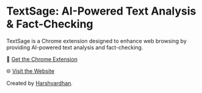 # TextSage: AI-Powered Text Analysis & Fact-Checking

TextSage is a Chrome extension designed to enhance web browsing by providing AI-powered text analysis and fact-checking.

🔗 [Get the Chrome Extension](https://chromewebstore.google.com/detail/textsage-ai-factchecking/abdikojdjeedacfmhofkpikjdomaceao)

🌐 [Visit the Website](https://textsage.netlify.app/)

Created by [Harshvardhan](https://www.harsh17.in/).
